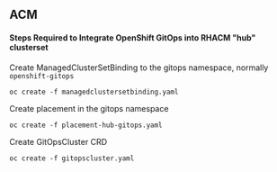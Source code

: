 ## ACM

#### Steps Required to Integrate OpenShift GitOps into RHACM "hub" clusterset
Create ManagedClusterSetBinding to the gitops namespace, normally `openshift-gitops`
```
oc create -f managedclustersetbinding.yaml
```
Create placement in the gitops namespace
```
oc create -f placement-hub-gitops.yaml
```
Create GitOpsCluster CRD
```
oc create -f gitopscluster.yaml
```